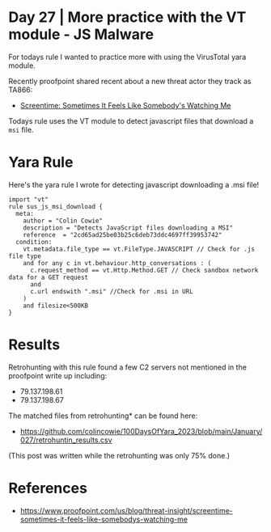 # Day 27 | More practice with the VT module - JS Malware

For todays rule I wanted to practice more with using the VirusTotal yara module.

Recently proofpoint shared recent about a new threat actor they track as TA866:
- [Screentime: Sometimes It Feels Like Somebody's Watching Me](https://www.proofpoint.com/us/blog/threat-insight/screentime-sometimes-it-feels-like-somebodys-watching-me)

Todays rule uses the VT module to detect javascript files that download a `msi` file.

# Yara Rule
Here's the yara rule I wrote for detecting javascript downloading a .msi file!

```
import "vt"
rule sus_js_msi_download {
  meta:
    author = "Colin Cowie"
    description = "Detects JavaScript files downloading a MSI"
    reference  = "2cd65ad25be03b25c6deb73ddc4697ff39953742"
  condition:	
    vt.metadata.file_type == vt.FileType.JAVASCRIPT	// Check for .js file type
    and for any c in vt.behaviour.http_conversations : (
      c.request_method == vt.Http.Method.GET // Check sandbox network data for a GET request
      and 
      c.url endswith ".msi" //Check for .msi in URL
    )
    and filesize<500KB
}
```
# Results

Retrohunting with this rule found a few C2 servers not mentioned in the proofpoint write up including:
- 79.137.198.61	
- 79.137.198.67

The matched files from retrohunting* can be found here:
- https://github.com/colincowie/100DaysOfYara_2023/blob/main/January/027/retrohuntin_results.csv

(This post was written while the retrohunting was only 75% done.)
# References
- https://www.proofpoint.com/us/blog/threat-insight/screentime-sometimes-it-feels-like-somebodys-watching-me


